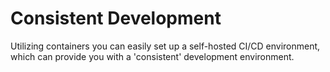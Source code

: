 # Consistent Development

Utilizing containers you can easily set up a self-hosted CI/CD environment,
which can provide you with a 'consistent' development environment.
